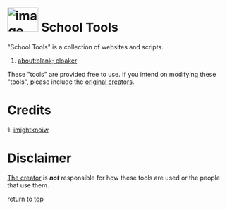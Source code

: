 # <img src="https://i.ibb.co/DDKjf6n/image.png" alt="image" width="70px" height="55px" border="0"></img> School Tools
<a name="description"></a>"School Tools" is a collection of websites and scripts.


<ol>
  <li><a name="1" href="https://sonofa.netlify.app/" title="Hides URL as about:blank (for chrome/chromebooks)">about:blank; cloaker</a></li>
</ol>

These "tools" are provided free to use.
If you intend on modifying these "tools", please include the [original creators][2].

# Credits

1: [imightknoiw][1]

# Disclaimer

[The creator][1] is ___not___ responsible for how these tools are used or the people that use them.

return to [top](#school-tools)

[1]:https://github.com/imightknoiw
[2]:#credits
